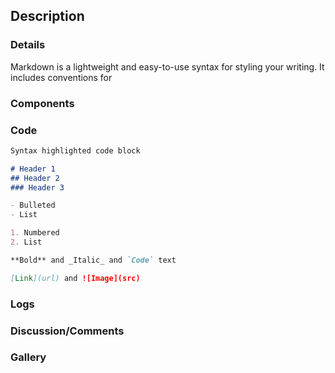 ## Description

### Details
Markdown is a lightweight and easy-to-use syntax for styling your writing. It includes conventions for
### Components
### Code
```markdown
Syntax highlighted code block

# Header 1
## Header 2
### Header 3

- Bulleted
- List

1. Numbered
2. List

**Bold** and _Italic_ and `Code` text

[Link](url) and ![Image](src)
```
### Logs
### Discussion/Comments
### Gallery
